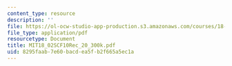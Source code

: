 ```yaml
---
content_type: resource
description: ''
file: https://ol-ocw-studio-app-production.s3.amazonaws.com/courses/18-02sc-multivariable-calculus-fall-2010/8295faab7e60bacdea5fb2f665a5ec1a_MIT18_02SCF10Rec_20_300k.pdf
file_type: application/pdf
resourcetype: Document
title: MIT18_02SCF10Rec_20_300k.pdf
uid: 8295faab-7e60-bacd-ea5f-b2f665a5ec1a
---
```

